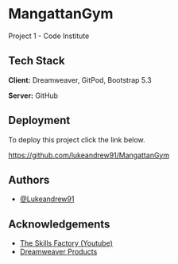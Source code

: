 # MangattanGym
Project 1 - Code Institute

## Tech Stack

**Client:** Dreamweaver, GitPod, Bootstrap 5.3

**Server:** GitHub

## Deployment

To deploy this project click the link below. 

https://github.com/lukeandrew91/MangattanGym


## Authors

- [@Lukeandrew91](https://www.github.com/lukeandrew91)

## Acknowledgements

 - [The Skills Factory (Youtube)](https://www.youtube.com/@bai)
 - [Dreamweaver Products](https://www.adobe.com/uk/products/dreamweaver.html?gclid=CjwKCAjw9pGjBhB-EiwAa5jl3LEJWx2kK3CLhwy7jeYLldCMVd7uj2CifMnbsS1GmBO_ttQ53b9NKhoCoG4QAvD_BwE&mv=search&mv=search&sdid=MH16SGXM&ef_id=CjwKCAjw9pGjBhB-EiwAa5jl3LEJWx2kK3CLhwy7jeYLldCMVd7uj2CifMnbsS1GmBO_ttQ53b9NKhoCoG4QAvD_BwE:G:s&s_kwcid=AL!3085!3!474106904621!e!!g!!dreamweaver!1422700295!54632155903&gad=1)
